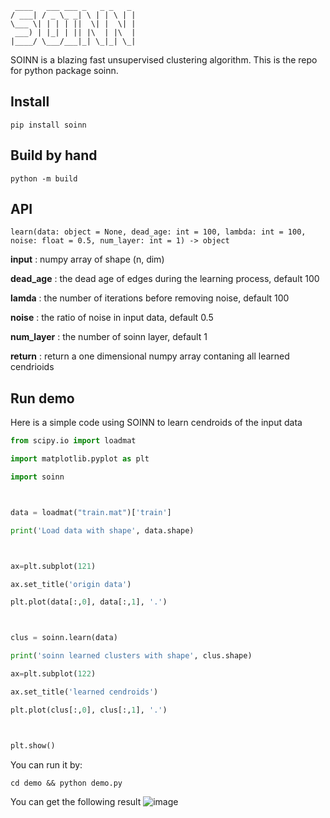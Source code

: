 ```
 ____   ___ ___ _   _ _   _ 
/ ___| / _ \_ _| \ | | \ | |
\___ \| | | | ||  \| |  \| |
 ___) | |_| | || |\  | |\  |
|____/ \___/___|_| \_|_| \_|

```
SOINN is a blazing fast unsupervised clustering algorithm.
This is the repo for python package soinn.


## Install
`
pip install soinn
`

## Build by hand
`
python -m build
`



## API

`learn(data: object = None, dead_age: int = 100, lambda: int = 100, noise: float = 0.5, num_layer: int = 1) -> object`

**input** : numpy array of shape (n, dim)

**dead_age** : the dead age of edges during the learning process, default 100

**lamda** : the number of iterations before removing noise, default 100

**noise** : the ratio of noise in input data, default 0.5

**num_layer** : the number of soinn layer, default 1

**return** : return a one dimensional numpy array contaning all learned cendrioids



## Run demo
Here is a simple code using SOINN to learn cendroids of the input data



```python
from scipy.io import loadmat

import matplotlib.pyplot as plt

import soinn



data = loadmat("train.mat")['train']

print('Load data with shape', data.shape)



ax=plt.subplot(121)

ax.set_title('origin data')

plt.plot(data[:,0], data[:,1], '.')



clus = soinn.learn(data)

print('soinn learned clusters with shape', clus.shape)

ax=plt.subplot(122)

ax.set_title('learned cendroids')

plt.plot(clus[:,0], clus[:,1], '.')



plt.show()
```

You can run it by:

`
cd demo && python demo.py
`

You can get the following result
![image](https://github.com/uestc-lfs/soinn/blob/master/demo/result.png)

